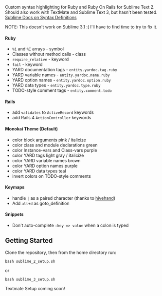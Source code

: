 Custom syntax highlighting for Ruby and Ruby On Rails for Sublime Text 2. Should also work with TextMate and Sublime Text 3, but hasn't been tested. [Sublime Docs on Syntax Definitions](http://docs.sublimetext.info/en/latest/extensibility/syntaxdefs.html)

NOTE: This doesn't work on Sublime 3.1 :( I'll have to find time to try to fix it.

#### Ruby
 - `%i` and `%I` arrays - symbol
 - Classes without method calls - class
 - `require_relative` - keyword
 - `fail` - keyword
 - YARD documentation tags - `entity.yardoc.tag.ruby`
 - YARD variable names - `entity.yardoc.name.ruby`
 - YARD option names - `entity.yardoc.option.ruby`
 - YARD data types - `entity.yardoc.type.ruby`
 - TODO-style comment tags - `entity.comment.todo`

#### Rails
 - add `validates` to `ActiveRecord` keywords
 - add Rails 4 `ActionController` keywords

#### Monokai Theme (Default)
 - color block arguments pink / italicize
 - color class and module declarations green
 - color Instance-vars and Class-vars purple
 - color YARD tags light gray / italicize
 - color YARD variable names brown
 - color YARD option names purple
 - color YARD data types teal
 - invert colors on TODO-style comments

#### Keymaps
 - handle `|` as a paired character (thanks to [hivehand](https://github.com/hivehand/rt_st2))
 - Add `alt+d` as goto_definition

#### Snippets
 - Don't auto-complete `:key => value` when a colon is typed

Getting Started
---------------

Clone the repository, then from the home directory run:
```
bash sublime_2_setup.sh
```
or
```
bash sublime_3_setup.sh
```

Textmate Setup coming soon!

